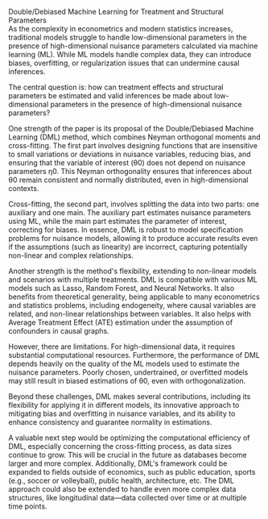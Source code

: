 Double/Debiased Machine Learning for Treatment and Structural Parameters  
 As the complexity in econometrics and modern statistics increases, traditional models struggle to handle low-dimensional parameters in the presence of high-dimensional nuisance parameters calculated via machine learning (ML). While ML models handle complex data, they can introduce biases, overfitting, or regularization issues that can undermine causal inferences.

The central question is: how can treatment effects and structural parameters be estimated and valid inferences be made about low-dimensional parameters in the presence of high-dimensional nuisance parameters?

One strength of the paper is its proposal of the Double/Debiased Machine Learning (DML) method, which combines Neyman orthogonal moments and cross-fitting. The first part involves designing functions that are insensitive to small variations or deviations in nuisance variables, reducing bias, and ensuring that the variable of interest (θ0) does not depend on nuisance parameters η0. This Neyman orthogonality ensures that inferences about θ0 remain consistent and normally distributed, even in high-dimensional contexts.

Cross-fitting, the second part, involves splitting the data into two parts: one auxiliary and one main. The auxiliary part estimates nuisance parameters using ML, while the main part estimates the parameter of interest, correcting for biases. In essence, DML is robust to model specification problems for nuisance models, allowing it to produce accurate results even if the assumptions (such as linearity) are incorrect, capturing potentially non-linear and complex relationships.

Another strength is the method's flexibility, extending to non-linear models and scenarios with multiple treatments. DML is compatible with various ML models such as Lasso, Random Forest, and Neural Networks. It also benefits from theoretical generality, being applicable to many econometrics and statistics problems, including endogeneity, where causal variables are related, and non-linear relationships between variables. It also helps with Average Treatment Effect (ATE) estimation under the assumption of confounders in causal graphs.

However, there are limitations. For high-dimensional data, it requires substantial computational resources. Furthermore, the performance of DML depends heavily on the quality of the ML models used to estimate the nuisance parameters. Poorly chosen, undertrained, or overfitted models may still result in biased estimations of θ0​, even with orthogonalization.

Beyond these challenges, DML makes several contributions, including its flexibility for applying it in different models, its innovative approach to mitigating bias and overfitting in nuisance variables, and its ability to enhance consistency and guarantee normality in estimations.

A valuable next step would be optimizing the computational efficiency of DML, especially concerning the cross-fitting process, as data sizes continue to grow. This will be crucial in the future as databases become larger and more complex. Additionally, DML's framework could be expanded to fields outside of economics, such as public education, sports (e.g., soccer or volleyball), public health, architecture, etc. The DML approach could also be extended to handle even more complex data structures, like longitudinal data—data collected over time or at multiple time points.

 

